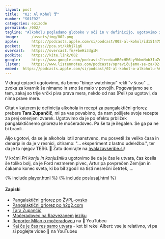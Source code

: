 ```yaml
---
layout: post
title:  "02: Al Kohol 🍸"
number: "S01E02"
categories: epizode
permalink: /002/
tagline: "Alkoholu pogledamo globoko v oči in v definicijo, ugotovimo zakaj so trije vrčki piva prava mera in čakamo konec sveta, ki se je zgodil na tisti nesrečni četrtek. Citat prebere Tara Zupančič."
image:		/assets/img/002.png
apple:		https://podcasts.apple.com/si/podcast/002-al-kohol/id1514750013?i=1000477131600
pocket:		https://pca.st/kkhj71g6
overcast:	https://overcast.fm/+beHi3dgiM
podkite:	https://kite.link/002
google:		https://www.google.com/podcasts?feed=aHR0cHM6Ly9hbmNob3IuZm0vcy8yMmI1YTUwMC9wb2RjYXN0L3Jzcw%3D%3D&episode=OTU5MzQzYzEtNjViNC00ZTBmLThjNzUtMTg2NGQ0NTI2NDA5
listen:		https://www.listennotes.com/podcasts/opravičujemo-se-za/02-al-kohol-epizoda-v-kateri-A4vr1nykKjd/embed/
embed:	https://podcasts.apple.com/si/podcast/02-al-kohol-o-alkoholu-%C4%8Detrtku-koncu-sveta-in-pangalakti%C4%8Dnem/id1514750013?i=1000477131600
---
```


V drugi epizodi ugotovimo, da bomo "binge watchingu" rekli "v šusu" ... zvoka za kvarnik še nimamo in smo še malo v povojih. Pogovarjamo se o tem, zakaj so trije vrčki piva prava mera, nekdo od nas (Peli) pa ugotovi, da nima prave mere. 

Citat v katerem je definicija alkohola in recept za pangalaktični grlorez prebere **Tara Zupančič**, mi pa vas povabimo, da nam pošljete svoje recepte za prej omenjeni zvarek. Ugotovimo da je po efektu prbližek pangalaktičnemo grlorezu le močeradovec. Pa še ta je ilegalen. Se ga pa ne bi branili. 

Aljo ugotovi, da se je alkohola lotil znanstveno, mu posvetil že veliko časa in denarja in da je v resnici, citiramo: "... eksperiment z lastno udeležbo.", ter da je to njegov TEŠ6. 🍻 Zato donirajte na [hvalazavseribe.si](https://hvalazavseribe.si/)! 

V krčmi _Pri konju in konjušniku_ ugotovimo še da je čas le utvara, čas kosila še toliko bolj, da je Ford nezmeren pivec, Artur pa povprečen Zemljan in čakamo konec sveta, ki bo bil zgodil na tisti nesrečni četrtek, ...

{% include player.html %}
{% include poslusaj.html %}

#### Zapiski

- [Pangalaktični grlorez po ŽVPL-ovsko](http://www.zvpl.com/42/clanki/dan-brisace/)
- [Pangalaktični grlorez po h2g2.com](https://h2g2.com/entry/A518762)
- [Tara Zupančič](https://www.instagram.com/varishana) 
- [Močeradovec na Razvezanem jeziku](https://razvezanijezik.org/?page=mo%C4%8Deradovec)
- [Reporter Milan o močeradovcu](https://www.youtube.com/watch?v=shCrpZWyPcA) na 📼 YouTubeu
- [Kaj če je čas res samo utvara](https://www.youtube.com/watch?v=ME3sjezuckE) - kot bi rekel Albert: vse je relativno, vi pa si poglejte video 📼 na YouTubeu